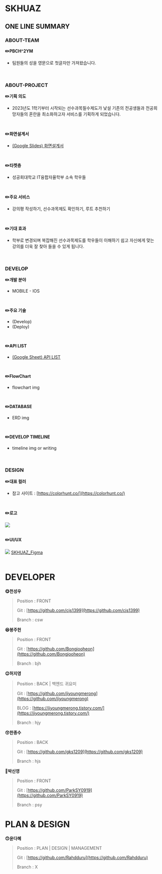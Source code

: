 # SKHUAZ

## ONE LINE SUMMARY

### ABOUT-TEAM
**✏️PBCH^2YM**
- 팀원들의 성을 영문으로 첫글자만 가져왔습니다.
<br>

### ABOUT-PROJECT

**✏️기획 의도**
- 2023년도 1학기부터 시작되는 선수과목필수제도가 낯설 기존의 전공생들과 전공희망자들의 혼란을 최소화하고자 서비스를 기획하게 되었습니다.
<br>

**✏️화면설계서**
- [(Google Slides) 화면설계서](https://docs.google.com/presentation/d/1f86pxXAtCNb8E4Bpo681xuob3U1AWsLLQ97n2B2JbrI/edit?usp=sharing)
<br>

**✏️타켓층**
- 성공회대학교 IT융합자율학부 소속 학우들
<br>

**✏️주요 서비스**
- 강의평 작성하기, 선수과목제도 확인하기, 루트 추천하기
<br>

**✏️기대 효과**
- 학부로 변경되며 복잡해진 선수과목제도를 학우들이 이해하기 쉽고 자신에게 맞는 강의를 더욱 잘 찾아 들을 수 있게 됩니다.
<br>

### DEVELOP

**✏️개발 분야**
- MOBILE - IOS
<br>

**✏️주요 기술**
- (Develop)
- (Deploy)
<br>

**✏️API LIST**
- [(Google Sheet) API LIST](https://docs.google.com/spreadsheets/d/1ZoWnLDblq2aaDzvEbMTEwCx34HS-Qy0fzOm_4k4j9wo/edit?usp=sharing)
<br>

**✏️FlowChart**
- flowchart img
<br>

**✏️DATABASE**
- ERD img
<br>

**✏️DEVELOP TIMELINE**
- timeline img or writing
<br>

### DESIGN
**✏️대표 컬러**
- 참고 사이트 : [https://colorhunt.co/](https://colorhunt.co/)
<br>

**✏️로고**
<br>
<br>
<img src = "https://user-images.githubusercontent.com/49307827/224651317-afa30cb9-c244-4058-be41-e4d36bb47cfc.png">
<br>
<br>

**✏️UI/UX**
<br>
<br>
<img src="https://user-images.githubusercontent.com/49307827/224653514-d0635f6c-a27f-4afd-b68f-d62ffa17c1f1.png">
[SKHUAZ_Figma](https://www.figma.com/file/sfcCedIBiA6FXPj276HxrS/PBCH%5E2?node-id=478%3A482&t=m60M9N0Vc4uRlTGv-1)
<br>
<br>

# DEVELOPER

**😋천성우**

> Position : FRONT
> 
> Git : [https://github.com/cjs1399](https://github.com/cjs1399)
> 
> Branch : csw

**😆봉주헌**

> Position : FRONT
> 
> Git : [https://github.com/Bongjooheon](https://github.com/Bongjooheon)
> 
> Branch : bjh

**😉허지영**

> Position : BACK | 백엔드 귀요미
> 
> Git : [https://github.com/jiyoungmerong](https://github.com/jiyoungmerong)
>
> BLOG : [https://jiyoungmerong.tistory.com/](https://jiyoungmerong.tistory.com/)
> 
> Branch : hjy

**😚한종수**

> Position : BACK
> 
> Git : [https://github.com/gks1209](https://github.com/gks1209)
> 
> Branch : hjs

**🤢박신영**

> Position : FRONT
> 
> Git : [https://github.com/ParkSY0919](https://github.com/ParkSY0919)
> 
> Branch : psy

# PLAN & DESIGN

**🙃윤다혜**

> Position : PLAN | DESIGN | MANAGEMENT
> 
> Git : [https://github.com/Rahdduru](https://github.com/Rahdduru)
> 
> Branch : X
